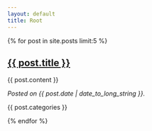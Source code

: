 ```yaml
---
layout: default
title: Root
---
```


{% for post in site.posts limit:5 %}
<article>

<a href="{{ post.url }}">{{ post.title }}</a>
=============================

{{ post.content }}

<em>Posted on {{ post.date | date_to_long_string }}.</em>

{{ post.categories }}
</article>
{% endfor %}

